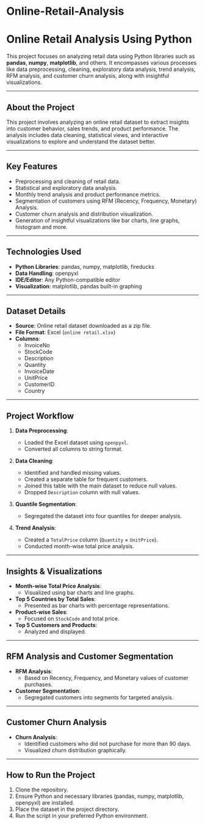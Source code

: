 # Online-Retail-Analysis

# Online Retail Analysis Using Python

This project focuses on analyzing retail data using Python libraries such as **pandas**, **numpy**, **matplotlib**, and others. It encompasses various processes like data preprocessing, cleaning, exploratory data analysis, trend analysis, RFM analysis, and customer churn analysis, along with insightful visualizations.

---

## About the Project
This project involves analyzing an online retail dataset to extract insights into customer behavior, sales trends, and product performance. The analysis includes data cleaning, statistical views, and interactive visualizations to explore and understand the dataset better.

---

## Key Features
- Preprocessing and cleaning of retail data.
- Statistical and exploratory data analysis.
- Monthly trend analysis and product performance metrics.
- Segmentation of customers using RFM (Recency, Frequency, Monetary) Analysis.
- Customer churn analysis and distribution visualization.
- Generation of insightful visualizations like bar charts, line graphs, histogram and more.

---

## Technologies Used
- **Python Libraries**: pandas, numpy, matplotlib, fireducks
- **Data Handling**: openpyxl
- **IDE/Editor**: Any Python-compatible editor
- **Visualization**: matplotlib, pandas built-in graphing

---

## Dataset Details
- **Source**: Online retail dataset downloaded as a zip file.
- **File Format**: Excel (`online retail.xlsx`)
- **Columns**: 
  - InvoiceNo
  - StockCode
  - Description
  - Quantity
  - InvoiceDate
  - UnitPrice
  - CustomerID
  - Country

---

## Project Workflow
1. **Data Preprocessing**:
   - Loaded the Excel dataset using `openpyxl`.
   - Converted all columns to string format.
2. **Data Cleaning**:
   - Identified and handled missing values.
   - Created a separate table for frequent customers.
   - Joined this table with the main dataset to reduce null values.
   - Dropped `Description` column with null values.

3. **Quantile Segmentation**:
   - Segregated the dataset into four quantiles for deeper analysis.

4. **Trend Analysis**:
   - Created a `TotalPrice` column (`Quantity` × `UnitPrice`).
   - Conducted month-wise total price analysis.

---

## Insights & Visualizations
- **Month-wise Total Price Analysis**: 
  - Visualized using bar charts and line graphs.
- **Top 5 Countries by Total Sales**:
  - Presented as bar charts with percentage representations.
- **Product-wise Sales**:
  - Focused on `StockCode` and total price.
- **Top 5 Customers and Products**:
  - Analyzed and displayed.

---

## RFM Analysis and Customer Segmentation
- **RFM Analysis**:
  - Based on Recency, Frequency, and Monetary values of customer purchases.
- **Customer Segmentation**:
  - Segregated customers into segments for targeted analysis.

---

## Customer Churn Analysis
- **Churn Analysis**:
  - Identified customers who did not purchase for more than 90 days.
  - Visualized churn distribution graphically.

---

## How to Run the Project
1. Clone the repository.
2. Ensure Python and necessary libraries (pandas, numpy, matplotlib, openpyxl) are installed.
3. Place the dataset in the project directory.
4. Run the script in your preferred Python environment.
